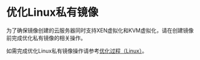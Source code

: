 # 优化Linux私有镜像<a name="ZH-CN_TOPIC_0069896389"></a>

为了确保镜像创建的云服务器同时支持XEN虚拟化和KVM虚拟化，请在创建镜像前完成优化私有镜像的相关操作。

如需完成优化Linux私有镜像操作请参考[优化过程（Linux）](优化过程（Linux）.md)。

